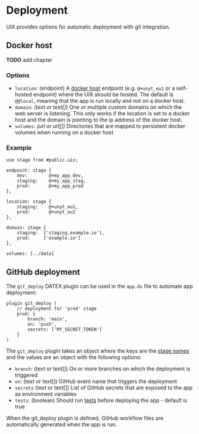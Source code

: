 # Deployment
UIX provides options for automatic deployment with git integration.

## Docker host
**TODO** add chapter

### Options
* `location`: (endpoint) A [docker host](https://github.com/unyt-org/docker-host/) endpoint (e.g. `@+unyt_eu1` or a self-hosted endpoint) where the UIX should be hosted. The default is `@@local`, meaning that the app is run locally and not on a docker host.
* `domain`: *(text or text[])* One or multiple custom domains on which the web server is listening. This only works if the location is set to a docker host and the domain is pointing to the ip address of the docker host.
* `volumes`: *(url or url[])* Directories that are mapped to persistent docker volumes when running on a docker host

### Example
```datex
use stage from #public.uix;

endpoint: stage {
    dev: 		@+my_app_dev,
    staging:	@+my_app_stag,
    prod: 		@+my_app_prod
},

location: stage {
    staging: 	@+unyt_eu1,
    prod: 		@+unyt_eu2
},

domain: stage {
    staging:  ['staging.example.io'],
    prod:     ['example.io']
},

volumes: [../data]
```


## GitHub deployment

The `git_deploy` DATEX plugin can be used in the `app.dx` file to automate app deployment:

```datex
plugin git_deploy (
    // deployment for 'prod' stage
    prod: {
        branch: 'main',
        on: 'push',
        secrets: ['MY_SECRET_TOKEN']
    }
)
```


The `git_deploy` plugin takes an object where the keys are the [stage names](#app-deployment-stages) and the values are an object with the following options:
* `branch`: (text or text[]) On or more branches on which the deployment is triggered
* `on`: (text or text[]) GitHub event name that triggers the deployment
* `secrets` (text or text[]) List of GitHub secrets that are exposed to the app as environment variables
* `tests`: (boolean) Should run [tests](https://github.com/unyt-org/unyt-tests) before deploying the app - default is true

When the git_deploy plugin is defined, GitHub workflow files are automatically generated when the app is run.
